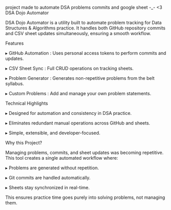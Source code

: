 project made to automate DSA problems commits and google sheet 
-_- <3
DSA Dojo Automator

DSA Dojo Automator is a utility built to automate problem tracking for Data Structures & Algorithms practice.
It handles both GitHub repository commits and CSV sheet updates simultaneously, ensuring a smooth workflow.

Features

▸ GitHub Automation : Uses personal access tokens to perform commits and updates.

▸ CSV Sheet Sync : Full CRUD operations on tracking sheets.

▸ Problem Generator : Generates non-repetitive problems from the belt syllabus.

▸ Custom Problems : Add and manage your own problem statements.

Technical Highlights

▸ Designed for automation and consistency in DSA practice.

▸ Eliminates redundant manual operations across GitHub and sheets.

▸ Simple, extensible, and developer-focused.

Why this Project?

Managing problems, commits, and sheet updates was becoming repetitive.
This tool creates a single automated workflow where:

▸ Problems are generated without repetition.

▸ Git commits are handled automatically.

▸ Sheets stay synchronized in real-time.

This ensures practice time goes purely into solving problems, not managing them.
